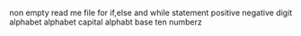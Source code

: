 non empty read me file for if,else and while statement
positive negative
digit
alphabet
alphabet capital
alphabt
base ten
numberz
